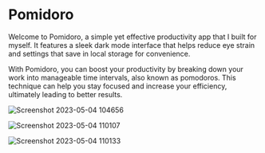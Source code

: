 # Pomidoro

Welcome to Pomidoro, a simple yet effective productivity app that I built for myself. It features a sleek dark mode interface that helps reduce eye strain and settings that save in local storage for convenience.

With Pomidoro, you can boost your productivity by breaking down your work into manageable time intervals, also known as pomodoros. This technique can help you stay focused and increase your efficiency, ultimately leading to better results.

![Screenshot 2023-05-04 104656](https://user-images.githubusercontent.com/126527408/236159241-49486bf0-2b25-4784-b081-39fb4c53d523.png)

![Screenshot 2023-05-04 110107](https://user-images.githubusercontent.com/126527408/236159252-134536a2-e4c7-453b-b887-e10655d2f73d.png)

![Screenshot 2023-05-04 110133](https://user-images.githubusercontent.com/126527408/236159259-c7b13bbd-33cb-497c-a57b-52c22bb6f0d8.png)
